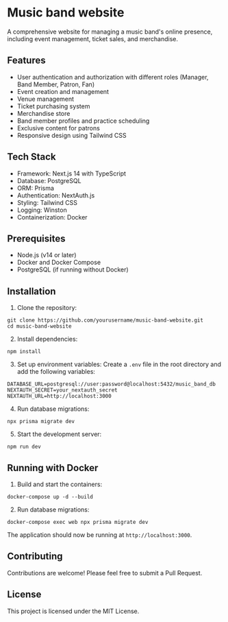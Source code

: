 # Music band website 
A comprehensive website for managing a music band's online presence, including event management, ticket sales, and merchandise.

## Features

- User authentication and authorization with different roles (Manager, Band Member, Patron, Fan)
- Event creation and management
- Venue management
- Ticket purchasing system
- Merchandise store
- Band member profiles and practice scheduling
- Exclusive content for patrons
- Responsive design using Tailwind CSS

## Tech Stack

- Framework: Next.js 14 with TypeScript
- Database: PostgreSQL
- ORM: Prisma
- Authentication: NextAuth.js
- Styling: Tailwind CSS
- Logging: Winston
- Containerization: Docker

## Prerequisites

- Node.js (v14 or later)
- Docker and Docker Compose
- PostgreSQL (if running without Docker)

## Installation

1. Clone the repository:
```
git clone https://github.com/yourusername/music-band-website.git
cd music-band-website
```
2. Install dependencies:
```
npm install
```
3. Set up environment variables:
Create a `.env` file in the root directory and add the following variables:
```
DATABASE_URL=postgresql://user:password@localhost:5432/music_band_db
NEXTAUTH_SECRET=your_nextauth_secret
NEXTAUTH_URL=http://localhost:3000
```
4. Run database migrations:
```
npx prisma migrate dev
```
5. Start the development server:
```
npm run dev
```

## Running with Docker

1. Build and start the containers:
```
docker-compose up -d --build
```
2. Run database migrations:
```
docker-compose exec web npx prisma migrate dev
```
The application should now be running at `http://localhost:3000`.

## Contributing

Contributions are welcome! Please feel free to submit a Pull Request.

## License

This project is licensed under the MIT License.